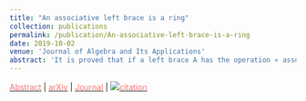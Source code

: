 ```yaml
---
title: "An associative left brace is a ring"
collection: publications
permalink: /publication/An-associative-left-brace-is-a-ring
date: 2019-10-02
venue: 'Journal of Algebra and Its Applications'
abstract: 'It is proved that if a left brace A has the operation ∗ associative, then A is a two-sided brace. Consequently, A is a Jacobson radical ring. This answers a question of Cedó, Gateva-Ivanova and Smoktunowicz.'
---
```




[<span class="underline-on-hover" style="color:#FF6F6F">Abstract</span>](../publication/2_Intraspecific_Stoichiometry)
\| [<span class="underline-on-hover" style="color:#FF6F6F">arXiv</span>](https://arxiv.org/abs/1811.04894)
\| [<span class="underline-on-hover" style="color:#FF6F6F">Journal</span>](https://www.worldscientific.com/doi/10.1142/S0219498820501790)
\| [<span class="underline-on-hover" style="color:#FF6F6F"><img src="../images/bibtex.svg">citation</span>](../bibtex/2_Intraspecific_Stoichiometry.bib)

